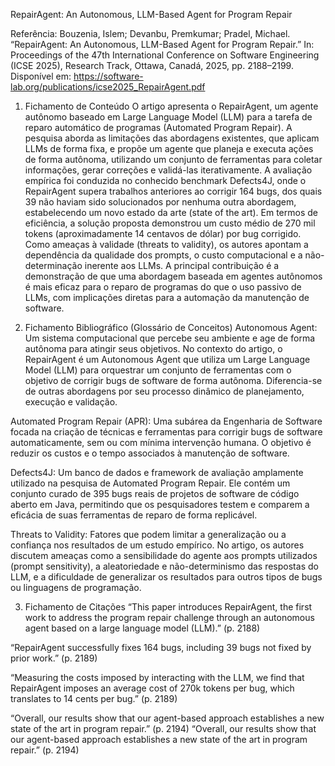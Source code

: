 RepairAgent: An Autonomous, LLM-Based Agent for Program Repair

Referência:
Bouzenia, Islem; Devanbu, Premkumar; Pradel, Michael. “RepairAgent: An Autonomous, LLM-Based Agent for Program Repair.” In: Proceedings of the 47th International Conference on Software Engineering (ICSE 2025), Research Track, Ottawa, Canadá, 2025, pp. 2188–2199. Disponível em: https://software-lab.org/publications/icse2025_RepairAgent.pdf

1. Fichamento de Conteúdo
O artigo apresenta o RepairAgent, um agente autônomo baseado em Large Language Model (LLM) para a tarefa de reparo automático de programas (Automated Program Repair). A pesquisa aborda as limitações das abordagens existentes, que aplicam LLMs de forma fixa, e propõe um agente que planeja e executa ações de forma autônoma, utilizando um conjunto de ferramentas para coletar informações, gerar correções e validá-las iterativamente. A avaliação empírica foi conduzida no conhecido benchmark Defects4J, onde o RepairAgent supera trabalhos anteriores ao corrigir 164 bugs, dos quais 39 não haviam sido solucionados por nenhuma outra abordagem, estabelecendo um novo estado da arte (state of the art). Em termos de eficiência, a solução proposta demonstrou um custo médio de 270 mil tokens (aproximadamente 14 centavos de dólar) por bug corrigido. Como ameaças à validade (threats to validity), os autores apontam a dependência da qualidade dos prompts, o custo computacional e a não-determinação inerente aos LLMs. A principal contribuição é a demonstração de que uma abordagem baseada em agentes autônomos é mais eficaz para o reparo de programas do que o uso passivo de LLMs, com implicações diretas para a automação da manutenção de software.

2. Fichamento Bibliográfico (Glossário de Conceitos)
Autonomous Agent: Um sistema computacional que percebe seu ambiente e age de forma autônoma para atingir seus objetivos. No contexto do artigo, o RepairAgent é um Autonomous Agent que utiliza um Large Language Model (LLM) para orquestrar um conjunto de ferramentas com o objetivo de corrigir bugs de software de forma autônoma. Diferencia-se de outras abordagens por seu processo dinâmico de planejamento, execução e validação.

Automated Program Repair (APR): Uma subárea da Engenharia de Software focada na criação de técnicas e ferramentas para corrigir bugs de software automaticamente, sem ou com mínima intervenção humana. O objetivo é reduzir os custos e o tempo associados à manutenção de software.

Defects4J: Um banco de dados e framework de avaliação amplamente utilizado na pesquisa de Automated Program Repair. Ele contém um conjunto curado de 395 bugs reais de projetos de software de código aberto em Java, permitindo que os pesquisadores testem e comparem a eficácia de suas ferramentas de reparo de forma replicável.

Threats to Validity: Fatores que podem limitar a generalização ou a confiança nos resultados de um estudo empírico. No artigo, os autores discutem ameaças como a sensibilidade do agente aos prompts utilizados (prompt sensitivity), a aleatoriedade e não-determinismo das respostas do LLM, e a dificuldade de generalizar os resultados para outros tipos de bugs ou linguagens de programação.

3. Fichamento de Citações
“This paper introduces RepairAgent, the first work to address the program repair challenge through an autonomous agent based on a large language model (LLM).” (p. 2188)

“RepairAgent successfully fixes 164 bugs, including 39 bugs not fixed by prior work.” (p. 2189)

“Measuring the costs imposed by interacting with the LLM, we find that RepairAgent imposes an average cost of 270k tokens per bug, which translates to 14 cents per bug.” (p. 2189)

“Overall, our results show that our agent-based approach establishes a new state of the art in program repair.” (p. 2194)
“Overall, our results show that our agent-based approach establishes a new state of the art in program repair.” (p. 2194)
